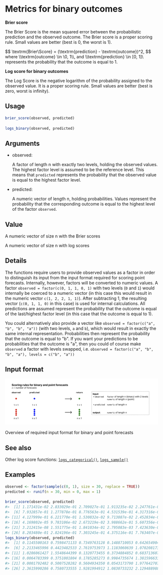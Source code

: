 # Metrics for binary outcomes

**Brier score**

The Brier Score is the mean squared error between the probabilistic
prediction and the observed outcome. The Brier score is a proper scoring
rule. Small values are better (best is 0, the worst is 1).

\$\$ \textrm{Brier\\Score} = (\textrm{prediction} - \textrm{outcome})^2,
\$\$ where \\\textrm{outcome} \in \\0, 1\\\\, and \\\textrm{prediction}
\in \[0, 1\]\\ represents the probability that the outcome is equal to
1.

**Log score for binary outcomes**

The Log Score is the negative logarithm of the probability assigned to
the observed value. It is a proper scoring rule. Small values are better
(best is zero, worst is infinity).

## Usage

``` r
brier_score(observed, predicted)

logs_binary(observed, predicted)
```

## Arguments

- observed:

  A factor of length n with exactly two levels, holding the observed
  values. The highest factor level is assumed to be the reference level.
  This means that `predicted` represents the probability that the
  observed value is equal to the highest factor level.

- predicted:

  A numeric vector of length n, holding probabilities. Values represent
  the probability that the corresponding outcome is equal to the highest
  level of the factor `observed`.

## Value

A numeric vector of size n with the Brier scores

A numeric vector of size n with log scores

## Details

The functions require users to provide observed values as a factor in
order to distinguish its input from the input format required for
scoring point forecasts. Internally, however, factors will be converted
to numeric values. A factor `observed = factor(c(0, 1, 1, 0, 1)` with
two levels (`0` and `1`) would internally be coerced to a numeric vector
(in this case this would result in the numeric vector
`c(1, 2, 2, 1, 1)`). After subtracting 1, the resulting vector
(`c(0, 1, 1, 0)` in this case) is used for internal calculations. All
predictions are assumed represent the probability that the outcome is
equal of the last/highest factor level (in this case that the outcome is
equal to 1).

You could alternatively also provide a vector like
`observed = factor(c("a", "b", "b", "a"))` (with two levels, `a` and
`b`), which would result in exactly the same internal representation.
Probabilities then represent the probability that the outcome is equal
to "b". If you want your predictions to be probabilities that the
outcome is "a", then you could of course make `observed` a factor with
levels swapped, i.e.
`observed = factor(c("a", "b", "b", "a"), levels = c("b", "a"))`

## Input format

![](figures/metrics-binary-point.png)

Overview of required input format for binary and point forecasts

## See also

Other log score functions:
[`logs_categorical()`](https://epiforecasts.io/scoringutils/dev/reference/scoring-functions-nominal.md),
[`logs_sample()`](https://epiforecasts.io/scoringutils/dev/reference/logs_sample.md)

## Examples

``` r
observed <- factor(sample(c(0, 1), size = 30, replace = TRUE))
predicted <- runif(n = 30, min = 0, max = 1)

brier_score(observed, predicted)
#>  [1] 1.171431e-02 2.833029e-01 2.709027e-01 1.913235e-02 2.247761e-01
#>  [6] 7.932857e-01 1.277878e-01 8.776563e-01 4.531539e-01 4.317316e-01
#> [11] 4.127999e-01 6.221770e-01 1.530832e-02 9.713887e-02 2.452834e-01
#> [16] 4.169802e-05 9.783106e-02 2.673219e-02 3.988662e-01 5.607356e-01
#> [21] 3.212415e-08 1.551775e-01 1.841034e-01 2.795083e-03 7.423630e-01
#> [26] 8.203480e-01 2.824196e-01 7.303245e-01 4.375116e-01 7.763407e-01
logs_binary(observed, predicted)
#>  [1] 0.1145500163 0.7598471133 0.7349763128 0.1488710053 0.6426549049
#>  [6] 2.2133465996 0.4423482533 2.7619753973 1.1183060639 1.0702081736
#> [11] 1.0286061427 1.5548644399 0.1320773455 0.3734884852 0.6837136070
#> [16] 0.0064783399 0.3751001804 0.1785285273 0.9984735674 1.3815966337
#> [21] 0.0001792482 0.5007528282 0.5604934350 0.0543173790 1.9776427074
#> [26] 2.3615990286 0.7580733555 1.9281994912 1.0830733232 2.1294889880
```
